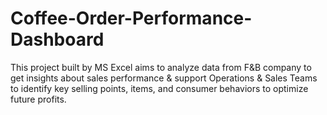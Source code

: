 # Coffee-Order-Performance-Dashboard
This project built by MS Excel aims to analyze data from F&amp;B company to get insights about sales performance &amp; support Operations &amp; Sales Teams to identify key selling points, items, and consumer behaviors to optimize future profits.
